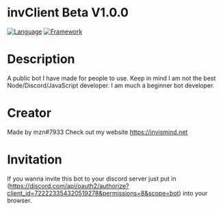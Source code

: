 # invClient Beta V1.0.0
[![Language](https://img.shields.io/badge/Language-Node.js-green?style=for-the-badge&logo=node.js)](https://nodejs.org)
[![Framework](https://img.shields.io/badge/Framework-Discord.js-dodgerblue?style=for-the-badge&logo=discord)](https://discord.js.org)

# Description
A public bot I have made for people to use. 
Keep in mind I am not the best Node/Discord/JavaScript developer. 
I am much a beginner bot developer.

# Creator
Made by mzn#7933
Check out my website https://invismind.net

# Invitation
If you wanna invite this bot to your discord server just put in (https://discord.com/api/oauth2/authorize?client_id=722223354320519278&permissions=8&scope=bot) into your browser.
